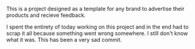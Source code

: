 This is a project designed as a template for any brand to advertise their products and recieve feedback.

I spent the entirety of today working on this project and in the end had to scrap it all because something went wrong somewhere. I still don't know what it was. This has been a very sad commit.
